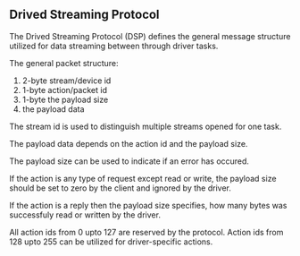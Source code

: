 Drived Streaming Protocol
-------------------------

The Drived Streaming Protocol (DSP) defines the general message structure
utilized for data streaming between through driver tasks.

The general packet structure:
1. 2-byte stream/device id
2. 1-byte action/packet id
3. 1-byte the payload size
4. the payload data

The stream id is used to distinguish multiple streams opened for one task.

The payload data depends on the action id and the payload size.

The payload size can be used to indicate if an error has occured.

If the action is any type of request except read or write,
the payload size should be set to zero by the client and ignored by the driver.

If the action is a reply then the payload size specifies,
how many bytes was successfuly read or written by the driver.

All action ids from 0 upto 127 are reserved by the protocol.
Action ids from 128 upto 255 can be utilized for driver-specific actions.

